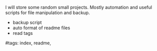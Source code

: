 I will store some random small projects.
Mostly automation and useful scripts for file manipulation and backup.

- backup script
- auto format of readme files
- read tags 

#tags: index, readme,

